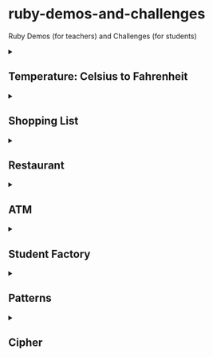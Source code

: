 # ruby-demos-and-challenges
Ruby Demos (for teachers) and Challenges (for students)

<details>
<summary>

## Temperature: Celsius to Fahrenheit

</summary>

### Skills

- User input: `gets`
- Number conversion: `.to_f`
- Methods: `def`
- String interpolation: `"#text { ruby expression }"`
- Diplaying to user: `puts`
- Using gems: `terminal-table`

### Demo

1. Gets user input
2. Converts to number
3. Uses method that does Celsius to Fahrenheit formula
4. Displays both temperature values

### Challenge

Ask the user for the days in a week from Monday to Sunday and the temperature that day in Celsius. Using the [**terminal-table**](https://github.com/tj/terminal-table) gem, display the temperatures for the week in both Celsius and Fahrenheit.

#### Advanced challenge: add colouring to temperatures

- Below 20: colour blue
- 30 or above: colour red

</details>

<details>
<summary>

## Shopping List

</summary>
</details>

<details>
<summary>

## Restaurant

</summary>
</details>

<details>
<summary>

## ATM

</summary>
</details>

<details>
<summary>

## Student Factory

</summary>
</details>

<details>
<summary>

## Patterns

</summary>
</details>

<details>
<summary>

## Cipher

</summary>
</details>

